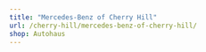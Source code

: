 ```yaml
---
title: "Mercedes-Benz of Cherry Hill"
url: /cherry-hill/mercedes-benz-of-cherry-hill/
shop: Autohaus
---
```

